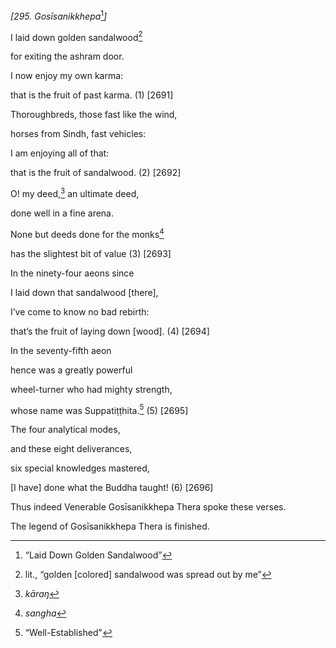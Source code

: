 *\[295. Gosīsanikkhepa*[^1]*\]*

I laid down golden sandalwood[^2]

for exiting the ashram door.

I now enjoy my own karma:

that is the fruit of past karma. (1) \[2691\]

Thoroughbreds, those fast like the wind,

horses from Sindh, fast vehicles:

I am enjoying all of that:

that is the fruit of sandalwood. (2) \[2692\]

O! my deed,[^3] an ultimate deed,

done well in a fine arena.

None but deeds done for the monks[^4]

has the slightest bit of value (3) \[2693\]

In the ninety-four aeons since

I laid down that sandalwood \[there\],

I’ve come to know no bad rebirth:

that’s the fruit of laying down \[wood\]. (4) \[2694\]

In the seventy-fifth aeon

hence was a greatly powerful

wheel-turner who had mighty strength,

whose name was Suppatiṭṭhita.[^5] (5) \[2695\]

The four analytical modes,

and these eight deliverances,

six special knowledges mastered,

\[I have\] done what the Buddha taught! (6) \[2696\]

Thus indeed Venerable Gosīsanikkhepa Thera spoke these verses.

The legend of Gosīsanikkhepa Thera is finished.

[^1]: “Laid Down Golden Sandalwood”

[^2]: lit., “golden \[colored\] sandalwood was spread out by me”

[^3]: *kāraŋ*

[^4]: *sangha*

[^5]: “Well-Established"
